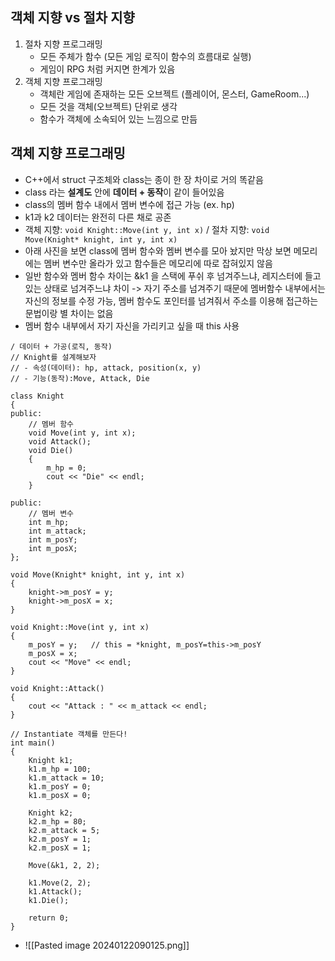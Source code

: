 ## 객체 지향 vs 절차 지향
1.  절차 지향 프로그래밍
	- 모든 주체가 함수 (모든 게임 로직이 함수의 흐름대로 실행)
	- 게임이 RPG 처럼 커지면 한계가 있음
2. 객체 지향 프로그래밍
	- 객체란 게임에 존재하는 모든 오브젝트 (플레이어, 몬스터, GameRoom...)
	- 모든 것을 객체(오브젝트) 단위로 생각
	- 함수가 객체에 소속되어 있는 느낌으로 만듬

## 객체 지향 프로그래밍
- C++에서 struct 구조체와 class는 종이 한 장 차이로 거의 똑같음
- class 라는 **설계도** 안에 **데이터 + 동작**이 같이 들어있음
- class의 멤버 함수 내에서 멤버 변수에 접근 가능 (ex. hp)
- k1과 k2 데이터는 완전히 다른 채로 공존
- 객체 지향: `void Knight::Move(int y, int x)` / 절차 지향: `void Move(Knight* knight, int y, int x)`
- 아래 사진을 보면 class에 멤버 함수와 멤버 변수를 모아 놨지만 막상 보면 메모리에는 멤버 변수만 올라가 있고 함수들은 메모리에 따로 잡혀있지 않음
- 일반 함수와 멤버 함수 차이는 &k1 을 스택에 푸쉬 후 넘겨주느냐, 레지스터에 들고 있는 상태로 넘겨주느냐 차이 -> 자기 주소를 넘겨주기 때문에 멤버함수 내부에서는 자신의 정보를 수정 가능,  멤버 함수도 포인터를 넘겨줘서 주소를 이용해 접근하는 문법이랑 별 차이는 없음
- 멤버 함수 내부에서 자기 자신을 가리키고 싶을 때 this 사용
```
/ 데이터 + 가공(로직, 동작)
// Knight를 설계해보자
// - 속성(데이터): hp, attack, position(x, y)
// - 기능(동작):Move, Attack, Die

class Knight
{
public:
	// 멤버 함수
	void Move(int y, int x);
	void Attack();
	void Die()
	{
		m_hp = 0;
		cout << "Die" << endl;
	}

public:
	// 멤버 변수
	int m_hp;
	int m_attack;
	int m_posY;
	int m_posX;
};

void Move(Knight* knight, int y, int x)
{
	knight->m_posY = y;
	knight->m_posX = x;
}

void Knight::Move(int y, int x)
{
	m_posY = y;   // this = *knight, m_posY=this->m_posY
	m_posX = x;
	cout << "Move" << endl;
}

void Knight::Attack()
{
	cout << "Attack : " << m_attack << endl;
}

// Instantiate 객체를 만든다!
int main()
{
	Knight k1;
	k1.m_hp = 100;
	k1.m_attack = 10;
	k1.m_posY = 0;
	k1.m_posX = 0;

	Knight k2;
	k2.m_hp = 80;
	k2.m_attack = 5;
	k2.m_posY = 1;
	k2.m_posX = 1;

	Move(&k1, 2, 2);

	k1.Move(2, 2);
	k1.Attack();
	k1.Die();

	return 0;
}
```
- ![[Pasted image 20240122090125.png]]
